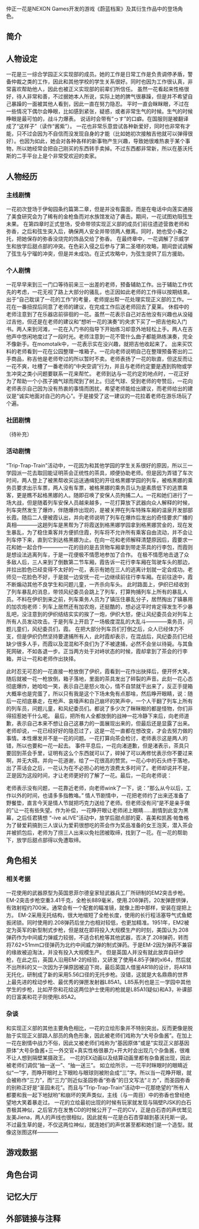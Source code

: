仲正一花是NEXON Games开发的游戏《蔚蓝档案》及其衍生作品中的登场角色。

## 简介

## 人物设定
一花是三一综合学园正义实现部的成员。她的工作是日常工作是负责调停矛盾，警备仲裁之类的工作，因此和其他学校的学生关系很好。同时也因为工作很认真，非常喜欢帮助他人，因此也被正义实现部的前辈们所信任。
虽然一花看起来性格很好，待人非常和善，不过据她本人所说，实际上她的脾气很暴躁，但是并不希望自己暴躁的一面被其他人看到，因此一直在努力隐忍。
平时一直会眯眯眼，不过在一些情况下偶尔会睁眼，比如感到紧张，疑惑，或者非常生气的时候。生气的时候睁眼是最可怕的，战斗力爆表。
说话时会带有“っす”的口癖。在国服则是被翻译成了“这样子”（读作“酱紫”）。
一花也非常乐意尝试各种新爱好，同时也非常有才能，只不过会因为不自信而没发现自身的才能（比如她初次接触吉他就可以弹得很好）。也因为如此，她会对各种各样的新事物产生兴趣，导致她很难热衷于某个事物，所以她经常会把自己刚买的东西转手卖掉。不过东西都非常新，所以在基沃托斯的二手平台上是个非常受欢迎的卖家。

## 人物经历

### 主线剧情
一花初次登场于伊甸园条约篇第二章，但是并没有露面，而是在电话中向莲实通报了美食研究会为了稀有的金枪鱼而对水族馆发动了袭击。期间，一花试图劝阻弦生未果。
在第四章时正式登场，受命带领实现正义部的成员们前往遗迹营救老师和弥香，之后和弦生突入后，确保两人安全并带领两人撤离。同时，她也受小春之托，把她保存的弥香没烧完的饰品交给了弥香。
在最终章中，一花调解了示威学生和放学后甜点部的冲突。在色彩入侵之后参与了第二圣塔的攻略，期间尝试调解了弦生与宁瑠的冲突，但是并未成功。在正式攻略中，为弦生提供了后方援助。

### 个人剧情
一花早早来到三一门口等待前来三一出差的老师，预备辅助工作。出于辅助工作优先的考虑，一花无视了路上大部分的骚乱，也正因如此老师的工作得以按期结束。出于“自己耽误了一花的工作”的考量，老师提出帮一花处理实现正义部的工作。一花在一番扭捏后同意了老师的建议，在完成工作后送老师回去了夏莱。
休假中的老师注意到了在乐器店前徘徊的一花。虽然一花表示自己对吉他没有兴趣也从没碰过吉他，但还是在老师的建议和“想听一花的演奏”的央求下买了一把吉他和入门书。两人来到河滩，一花在入门书的指导下开始练习却意外地轻松上手。两人在吉他声中悠闲地度过了一段时光。老师注意到一花不管什么曲子都能熟练演奏，完全不像新手。在momotalk中，一花表示实在没兴趣，就把吉他收起来了。
出来买饮料的老师看到一花在公园整理一堆箱子。一花向老师说明自己在整理预备寄出的二手商品，称吉他是老师夸过的所以暂时不卖。老师表扬了一花的耿直，但这反而让一花不爽，吐槽了一番老师的“中央空调”行为，并且与老师约定要是遇到购物或学生冲突之类小问题要联系一花来帮忙。
老师到达与一花约定的地点时，一花正好为了帮助一个小孩子摘气球而爬到了树上。归还气球、受到老师的夸赞后，一花向老师表示自己因为没有热衷的事情而困扰，希望老师能给出建议，而老师给出的建议是“诚实地面对自己的内心”。于是接受了这一建议的一花拉着老师在游乐场玩了个遍。

### 社团剧情
（待补充）

### 活动剧情
“Trip-Trap-Train”活动中，一花因为和其他学园的学生关系很好的原因，所以三一学园派一花去取回能证明茶会正统性的茶具，顺便协助老师。但是因为弄错了车次时间，两人登上了被黑帮收买运送通缉犯的开往格黑娜学园的列车，被格黑娜的乘务员要求出示车票，两人没有车票，被格黑娜的乘务员认为是素质低下的逃票乘客，更是瞧不起格黑娜的人。随即召唤了安保人员拘捕二人。一花和她们进行了一场大战，但是随着列车安保人员越来越多，一花打算放下武器向众人解释的时候，列车突然发生了爆炸，伴随爆炸出现的，是被关押在列车特殊车厢的温泉开发部部长霞。随后二人便被霞认出，并向老师说明了列车在爆炸后发出的奇怪要求广播的真相————这趟列车是黑帮为了将霞送到格黑娜学园拿到格黑娜赏金的，现在发生暴乱，为了稳住乘客并方便抓住霞，列车将不允许所有乘客自由流动，并不会让列车停下来，直到它到达格黑娜为止。在向一花和老师解释清楚原因后，霞要求一花和她一起合作————一花的目的是去货物车厢拿到带走茶具的行李包，而霞则是想设法逃离列车，于是一花便极不情愿地参加了合作。
在极不情愿地击退了众多敌人后，三人来到了倒数第二节车厢，霞告诉一花行李车厢在驾驶车头的那边，并拉出脸色已经变得不太好的一花，表示有她在三人的逃离计划就一定会成功。老师见一花脸色不好，于是就一边安抚一花一边继续前往行李车厢。在前往途中，霞不断煽动其他不良学生和问题儿童，一齐杀向车头。
此时路面上，伊织已经收到了列车暴乱的消息，带领风纪委员会跳上了列车，打算拘捕列车上所有的暴乱人员。不料在伊织到来之前，列车乘务人员为了镇压住暴乱分子，居然掏出了镇暴用的加农炮老师：列车上居然还有加农炮，还挺酷的，想必这平时肯定得发生不少暴乱吧，没注意到的伊织结结实实的挨了一炮，伊织大怒，便让风纪委员会对列车上所有人员发动攻击。于是列车上开启了一场极度混乱的大乱斗————乘务员，问题儿童们，风纪委员们，霞。
在把大部分列车员们打倒之后，众人已经体力不支，但是伊织仍然坚持要逮捕所有人，此时霞却表示，在混战后，风纪委员们已经缺少很多人手，而霞以及混混和不良们为了不被逮捕，必然不会坐以待毙。与其鱼死网破，不如各退一步。正当两方处于对峙状态的时候，霞却拿到了茶会的行李箱，并让一花和老师作出抉择。

此时忍无可忍的一花直接一枪放倒了伊织，霞看到一花作出抉择后，便开怀大笑，随后就被一花一枪放倒，箱子落地，里面的茶具发出了碎裂的声音。此刻一花心态彻底爆炸，她哈哈一笑，表示自己是怒火攻心，情不自禁就干出来了，反正手提箱大概率也是完蛋了，所以只有我是这个下场未免有点那啥，然后睁开眼睛，说：随后一花彻底暴走，在枪声、哀嚎声和自己崩坏的笑声中，一个人干翻了列车上所有的列车员，问题儿童，和风纪委员们。都说了多少次了眯眯眼的都是怪物，你们非得招惹她干什么呢。
最后，把所有人全都放倒的战神一花冷静下来后，向老师道歉，表示自己本来不想让自己这暴力的一面展现出来的，但最后还是显露了出来。老师却说，一花已经好好的隐忍过了，这是一花一直都在想改变，才会去努力做的事情。本性爆发并不是一花的问题。一花打算向茶会检讨，老师表示这是两人的错，所以也要和一花一起去。
事件平息后，一花向渚道歉，但是渚表示，茶具只要回到茶会手里，证明有这么个东西就可以了，碎掉了可以再修忧表示你不要过来啊，并无大碍。并向一花道谢，给了一花很高的赞赏。一花心中的石头终于落地，出了茶话会之后，一花认为在不必担心的地方浪费太多时间了。老师却说并不是，正是因为这段时间，才让老师更好的了解了一花。最后，一花向老师说：

老师表示没有问题，一花靠近老师，向老师wink了一下，说：“那么从今以后，工作以外的时间，也请多多指教咯。”
情人节剧情中，一花把老师约了出来还准备了野餐垫，直言今天是情人节就把巧克力送给了老师。但老师没有问“是不是亲手做的”让一花有些失望。作为补偿，一花睁开眼让老师闭上眼睛......剧情到此变为黑幕，之后任君猜想
“-ive aLIVE”活动中，放学后甜点部的夏、喜美和凯茜·帕鲁格为了替爱莉搞到三人误认为爱莉很想吃的茶会作为奖品准备的女王泡芙，潜入茶会并被抓包后，老师为了捞三人出来以免社团被取缔，找到了一花。在一花的帮助下，放学后甜点部得以免遭取缔。

## 角色相关

### 相关考据

一花使用的武器原型为英国恩菲尔德皇家轻武器兵工厂所研制的EM2突击步枪。
EM-2突击步枪空重3.41千克，全枪长889毫米，使用.208弹药，20发弹匣供弹，有效射程约700米。通常会有一个配套的瞄准镜，就像上图中那样，安装在提把上方。
EM-2采用无托结构，很大地缩短了全枪长度，使用的长行程活塞导气式鱼鳃扳闭锁。同时使用的.208弹药后坐力也相对较低，也更加精准。1951年，EM2被定为英军的新型制式步枪，但是就在即将投入大规模生产的时刻，美国认为.208弹药作为中间威力弹威力较弱，不适合机枪等其他武器，否决了.208弹药，转而将7.62×51mm口径弹药为北约中间威力弹的制式弹药。于是EM-2因为弹药不兼容的缘故被迫淘汰，并没有投入大规模生产。
但是英国人并没有就此放弃自研步枪，在此之后，英国人沿用EM-2的经验，又研发了使用4.85子弹的xl64，然后就不出所料的又一次因为子弹原因被迫下岗，最后英国人借鉴AR18的设计，将AR18无托化，研制成了新的采用5.56口径的无托步枪。没错，这就是大名鼎鼎的世界上最先进的栓动步枪、最优秀的弹匣发射器L85A1。L85系列也是三一学园中其他学生的步枪，比如芹奈和花绘这两位护士使用的枪就是L85A1(疑似)和A3，补课部的日富美和花子则使用L85A2。

### 杂谈
和实现正义部的其他主要角色相比，一花的立绘形象并不特别突出，反而更像是脱胎于实现正义部路人部员的角色形象，因此被老师们戏称为“大号杂鱼酱”。在加上一花在剧情中战力不俗，因此又被老师们戏称为“基因原体”或是“实现正义部基因原体”大号杂鱼酱+三一外交官+真实性格很暴力+开大时会出现几个杂鱼酱，很难不让人想到隔壁某摄政王。
一花的EX动画以及结算动画里都有杂鱼酱出现，因此被老师们调侃“抽一送一”、“抽一送三”。
如立绘所示，一花平时眯眼时的眼睛近似“一”字，而睁开眼时上下眼睑与眼球则被附会成“三”字。所以当一花睁开眼，就会被称作“三力”，而“三力”则近似圣园弥香“弥香”的日文写法“ミカ”，而圣园弥香的别称正好是“圣园未花”。而且与“Trip-Trap-Train”活动中一花那绝望的“所有人都要和我一起下地狱哟”和崩坏的笑声类似，主线（与一周目）中的弥香也曾经绝望地大笑着暴走过。
一花的立绘最初出现的时候有玩家就发现与隔壁PJSK的白石杏极其神似，之后官方在发售CD的时候公开了一花的CV，正是白石杏的声优鹫见友美Jiena，两人的声线也很相似，因此就有一花是白石杏穿越到基沃托斯一说。
不过最生草的是，不仅这两位神似，就连她们的声优甚至都和她们是一个造型。就像这张图这样————

## 游戏数据

## 角色台词

## 记忆大厅

## 外部链接与注释